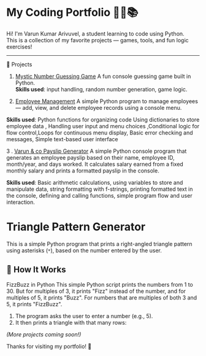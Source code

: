 # My Coding Portfolio 🧑‍💻📚

Hi! I'm Varun Kumar Arivuvel, a student learning to code using Python.  
This is a collection of my favorite projects — games, tools, and fun logic exercises!

---

 🧩 Projects

 1. [Mystic Number Guessing Game](https://github.com/yourusername/mystic-number-guessing-game)
A fun console guessing game built in Python.  
**Skills used**: input handling, random number generation, game logic.

 3. [Employee Management](https://github.com/your-username/employee-management/blob/main/employee_management.py)
A simple Python program to manage employees — add, view, and delete employee records using a console menu.

**Skills used**: Python functions for organizing code
Using dictionaries to store employee data , Handling user input and menu choices ,Conditional logic for flow control,Loops for continuous menu display, Basic error checking and messages, Simple text-based user interface

3 . [Varun & co Payslip Generator](https://github.com/your-username/repo-name/blob/main/employee_payslip_generator.py)
A simple Python console program that generates an employee payslip based on their name, employee ID, month/year, and days worked. It calculates salary earned from a fixed monthly salary and prints a formatted payslip in the console.

**Skills used**:  Basic arithmetic calculations, using variables to store and manipulate data, string formatting with f-strings, printing formatted text in the console, defining and calling functions, simple program flow and user interaction.


# Triangle Pattern Generator

This is a simple Python program that prints a right-angled triangle pattern using asterisks (`*`), based on the number entered by the user.

## 🔧 How It Works

FizzBuzz in Python
This simple Python script prints the numbers from 1 to 30. But for multiples of 3, it prints "Fizz" instead of the number, and for multiples of 5, it prints "Buzz". For numbers that are multiples of both 3 and 5, it prints "FizzBuzz".

1. The program asks the user to enter a number (e.g., 5).
2. It then prints a triangle with that many rows:



*(More projects coming soon!)*



Thanks for visiting my portfolio! 🎉
